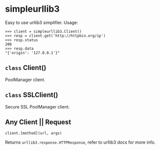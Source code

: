# simpleurllib3
Easy to use urllib3 simplifier.
Usage:
```
>>> client = simpleurllib3.Client()
>>> resp = client.get('http://httpbin.org/ip')
>>> resp.status
200
>>> resp.data
"{'origin': '127.0.0.1'}"
```

## `class` Client()
PoolManager client.

## `class` SSLClient()
Secure SSL PoolManager client.

## Any Client || Request
```
client.[method](url, args)
```
Returns `urllib3.response.HTTPResponse`,
refer to urllib3 docs for more info.